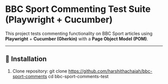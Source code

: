 # BBC Sport Commenting Test Suite (Playwright + Cucumber)

This project tests commenting functionality on BBC Sport articles using **Playwright** + **Cucumber (Gherkin)** with a **Page Object Model (POM)**.

---

## 🚀 Installation

1. Clone repository:
   git clone <https://github.com/harshithachaiah/bbc-sport-comments>
   cd bbc-sport-comments-test
